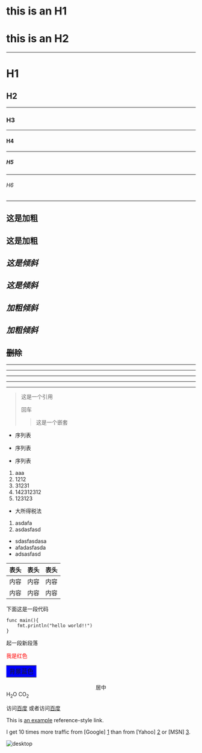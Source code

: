 this is an H1
=====

this is an H2
=====

-----
# H1
## H2
----
### H3
-----
#### H4
-----
##### H5
-----
###### H6
-----

## **这是加粗**
## __这是加粗__
## *这是倾斜*
## _这是倾斜_
## ***加粗倾斜***
## ___加粗倾斜___
## ~~删除~~
***
* * *
***********
- - -
---------
>这是一个引用
> 
> 回车
>> 这是一个嵌套

- 序列表
+ 序列表
* 序列表
  
1. aaa
2. 1212
3. 31231
4. 142312312
6. 123123

*   大所得税法
1.  asdafa
2.  asdasfasd
   
*   sdasfasdasa
*   afadasfasda
*   adsasfasd

表头|表头|表头
---|:--:|---:
内容|内容|内容
内容|内容|内容

下面这是一段代码

    func main(){
        fmt.println("hello world!!")
    }


起一段新段落

<font color=red>我是红色</font>
<table><tr><td bgcolor=blue>背景蓝色</td></tr></table>
<center>居中</center>
H<sub>2</sub>O  CO<sub>2</sub>

访问[百度](http://www.baidu.com)
或者访问<a href="http://www.baidu.com" target="_blank">百度</a>

This is [an example][id] reference-style link.

[id]: http://example.com/  "Optional Title Here"

I get 10 times more traffic from [Google] [1] than from
[Yahoo] [2] or [MSN] [3].

  [1]: http://google.com/        "Google"
  [2]: http://search.yahoo.com/  "Yahoo Search"
  [3]: http://search.msn.com/    "MSN Search"

![desktop](https://img-nos.yiyouliao.com/inforec-20220227-47ae83b55e53bd24ddef58bc971d99e3.jpg?time=1646018868&signature=391120F1846B7CD567512AB6DDF2CAF8)